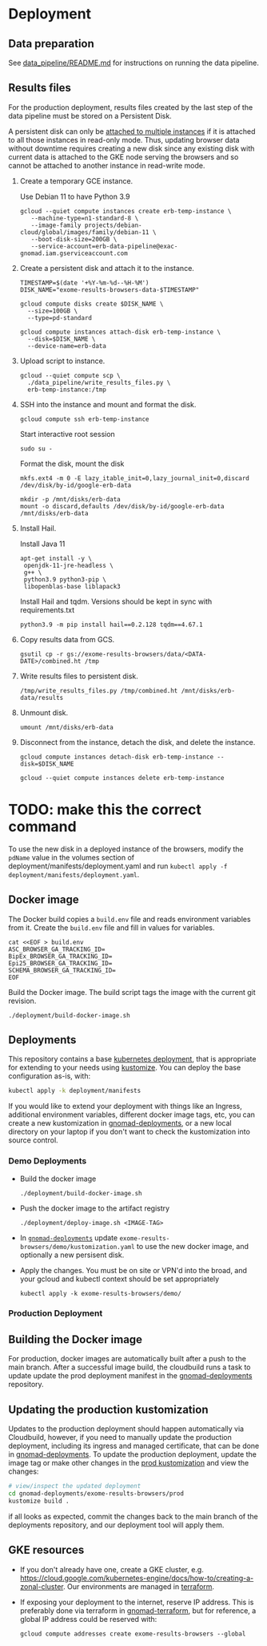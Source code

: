 # Deployment

## Data preparation

See [data_pipeline/README.md](../data_pipeline/README.md) for instructions on running the data pipeline.

## Results files

For the production deployment, results files created by the last step of the data pipeline must be stored
on a Persistent Disk.

A persistent disk can only be [attached to multiple instances](https://cloud.google.com/compute/docs/disks/add-persistent-disk#use_multi_instances)
if it is attached to all those instances in read-only mode. Thus, updating browser data without downtime
requires creating a new disk since any existing disk with current data is attached to the GKE node serving
the browsers and so cannot be attached to another instance in read-write mode.

1. Create a temporary GCE instance.

   Use Debian 11 to have Python 3.9

   ```
   gcloud --quiet compute instances create erb-temp-instance \
      --machine-type=n1-standard-8 \
      --image-family projects/debian-cloud/global/images/family/debian-11 \
      --boot-disk-size=200GB \
      --service-account=erb-data-pipeline@exac-gnomad.iam.gserviceaccount.com
   ```

2. Create a persistent disk and attach it to the instance.

   ```
   TIMESTAMP=$(date '+%Y-%m-%d--%H-%M')
   DISK_NAME="exome-results-browsers-data-$TIMESTAMP"

   gcloud compute disks create $DISK_NAME \
     --size=100GB \
     --type=pd-standard

   gcloud compute instances attach-disk erb-temp-instance \
     --disk=$DISK_NAME \
     --device-name=erb-data
   ```

3. Upload script to instance.

   ```
   gcloud --quiet compute scp \
     ./data_pipeline/write_results_files.py \
     erb-temp-instance:/tmp
   ```

4. SSH into the instance and mount and format the disk.

   ```
   gcloud compute ssh erb-temp-instance
   ```

   Start interactive root session
   ```
   sudo su -
   ```

   Format the disk, mount the disk
   ```
   mkfs.ext4 -m 0 -E lazy_itable_init=0,lazy_journal_init=0,discard /dev/disk/by-id/google-erb-data

   mkdir -p /mnt/disks/erb-data
   mount -o discard,defaults /dev/disk/by-id/google-erb-data /mnt/disks/erb-data
   ```

5. Install Hail.


   Install Java 11
   ```
   apt-get install -y \
    openjdk-11-jre-headless \
    g++ \
    python3.9 python3-pip \
    libopenblas-base liblapack3
   ```

   Install Hail and tqdm. Versions should be kept in sync with requirements.txt

   ```
   python3.9 -m pip install hail==0.2.128 tqdm==4.67.1
   ```

6. Copy results data from GCS.

   ```
   gsutil cp -r gs://exome-results-browsers/data/<DATA-DATE>/combined.ht /tmp
   ```

7. Write results files to persistent disk.

   ```
   /tmp/write_results_files.py /tmp/combined.ht /mnt/disks/erb-data/results
   ```

8. Unmount disk.

   ```
   umount /mnt/disks/erb-data
   ```

9. Disconnect from the instance, detach the disk, and delete the instance.

   ```
   gcloud compute instances detach-disk erb-temp-instance --disk=$DISK_NAME

   gcloud --quiet compute instances delete erb-temp-instance
   ```
# TODO: make this the correct command
To use the new disk in a deployed instance of the browsers, modify the `pdName` value in the volumes section
of deployment/manifests/deployment.yaml and run `kubectl apply -f deployment/manifests/deployment.yaml`.

## Docker image

The Docker build copies a `build.env` file and reads environment variables from it. Create the `build.env`
file and fill in values for variables.

```
cat <<EOF > build.env
ASC_BROWSER_GA_TRACKING_ID=
BipEx_BROWSER_GA_TRACKING_ID=
Epi25_BROWSER_GA_TRACKING_ID=
SCHEMA_BROWSER_GA_TRACKING_ID=
EOF
```

Build the Docker image. The build script tags the image with the current git revision.

```
./deployment/build-docker-image.sh
```

## Deployments

This repository contains a base [kubernetes deployment](./manifests/), that is appropriate for extending to your needs using [kustomize](https://kustomize.io/). You can deploy the base configuration as-is, with:

```bash
kubectl apply -k deployment/manifests
```

If you would like to extend your deployment with things like an Ingress, additional environment variables, different docker image tags, etc, you can create a new kustomization in [gnomad-deployments](https://github.com/broadinstitute/gnomad-deployments/blob/main/exome-results-browsers), or a new local directory on your laptop if you don't want to check the kustomization into source control.

### Demo Deployments

- Build the docker image

   ```
   ./deployment/build-docker-image.sh
   ```


- Push the docker image to the artifact registry

   ```
   ./deployment/deploy-image.sh <IMAGE-TAG>
   ```


- In [`gnomad-deployments`](https://github.com/broadinstitute/gnomad-deployments) update `exome-results-browsers/demo/kustomization.yaml` to use the new docker image, and optionally a new persisent disk.

- Apply the changes. You must be on site or VPN'd into the broad, and your gcloud and kubectl context should be set appropriately

   ```
   kubectl apply -k exome-results-browsers/demo/
   ```



### Production Deployment

## Building the Docker image

For production, docker images are automatically built after a push to the main branch. After a successful image build, the cloudbuild runs a task to update update the prod deployment manifest in the [gnomad-deployments](https://github.com/broadinstitute/gnomad-deployments) repository.

## Updating the production kustomization

Updates to the production deployment should happen automatically via Cloudbuild, however, if you need to manually update the production deployment, including its ingress and managed certificate, that can be done in [gnomad-deployments](https://github.com/broadinstitute/gnomad-deployments/blob/main/exome-results-browsers/prod). To update the production deployment, update the image tag or make other changes in the [prod kustomization](https://github.com/broadinstitute/gnomad-deployments/blob/main/exome-results-browsers/prod/kustomization.yaml) and view the changes:

```bash
# view/inspect the updated deployment
cd gnomad-deployments/exome-results-browsers/prod
kustomize build .

```

if all looks as expected, commit the changes back to the main branch of the deployments repository, and our deployment tool will apply them.

## GKE resources

- If you don't already have one, create a GKE cluster, e.g. https://cloud.google.com/kubernetes-engine/docs/how-to/creating-a-zonal-cluster. Our environments are managed in [terraform](https://github.com/broadinstitute/gnomad-terraform).

- If exposing your deployment to the internet, reserve IP address. This is preferably done via terraform in [gnomad-terraform](https://github.com/broadinstitute/gnomad-terraform), but for reference, a global IP address could be reserved with:

  ```
  gcloud compute addresses create exome-results-browsers --global
  ```

